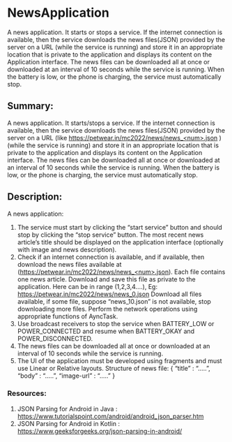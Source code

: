 # NewsApplication
A news application. It starts or stops a service. If the internet connection is available, then the service downloads the news files(JSON) provided by the server on a URL (while the service is running) and store it in an appropriate location that is private to the application and displays its content on the Application interface. The news files can be downloaded all at once or downloaded at an interval of 10 seconds while the service is running. When the battery is low, or the phone is charging, the service must automatically stop.

## Summary:
A news application. It starts/stops a service. If the internet connection is available, then the
service downloads the news files(JSON) provided by the server on a URL (like
https://petwear.in/mc2022/news/news_<num>.json ) (while the service is running) and store it in
an appropriate location that is private to the application and displays its content on the
Application interface.
The news files can be downloaded all at once or downloaded at an interval of 10 seconds while
the service is running.
When the battery is low, or the phone is charging, the service must automatically stop.
## Description:
A news application:
1) The service must start by clicking the “start service” button and should stop by clicking
the “stop service” button. The most recent news article’s title should be displayed on the
application interface (optionally with image and news description).
2) Check if an internet connection is available, and if available, then download the news
files available at (https://petwear.in/mc2022/news/news_<num>.json). Each file contains
one news article. Download and save this file as private to the application.
Here <num> can be in range (1,2,3,4….), Eg:
https://petwear.in/mc2022/news/news_0.json
Download all files available, if some file, suppose “news_10.json” is not available, stop
downloading more files. Perform the network operations using appropriate functions of
AyncTask.
3) Use broadcast receivers to stop the service when BATTERY_LOW or
POWER_CONNECTED and resume when BATTERY_OKAY and POWER_DISCONNECTED.
4) The news files can be downloaded all at once or downloaded at an interval of 10
seconds while the service is running.
5) The UI of the application must be developed using fragments and must use Linear or
Relative layouts.
Structure of news file:
{
“title” : “.....”,
“body” : “.....”,
“image-url” : “.....”
}
### Resources:
1. JSON Parsing for Android in Java :
https://www.tutorialspoint.com/android/android_json_parser.htm
2. JSON Parsing for Android in Kotlin :
https://www.geeksforgeeks.org/json-parsing-in-android/
